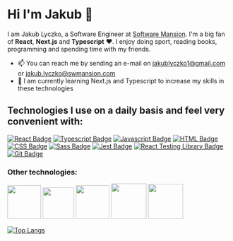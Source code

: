 # Hi I'm Jakub 👋

I am Jakub Lyczko, a Software Engineer at [Software Mansion](https://github.com/software-mansion). I'm a big fan of **React**, **Next.js** and **Typescript** ❤️. I enjoy doing sport, reading books, programming and spending time with my friends.

- 📫 You can reach me by sending an e-mail on jakublyczko1@gmail.com or jakub.lyczko@swmansion.com
- 📗 I am currently learning Next.js and Typescript to increase my skills in these technologies

## Technologies I use on a daily basis and feel very convenient with:

[![React Badge](https://img.shields.io/badge/-React-61DBFB?style=for-the-badge&labelColor=black&logo=react&logoColor=61DBFB)](https://reactjs.org) [![Typescript Badge](https://img.shields.io/badge/-Typescript-007acc?style=for-the-badge&labelColor=black&logo=typescript&logoColor=007acc)](https://www.typescriptlang.org) [![Javascript Badge](https://img.shields.io/badge/JavaScript-F7DF1E?style=for-the-badge&logo=javascript&logoColor=black)](https://www.javascript.com/) [![HTML Badge](https://img.shields.io/badge/HTML5-E34F26?style=for-the-badge&logo=html5&logoColor=white)](https://www.w3schools.com/html/) [![CSS Badge](https://img.shields.io/badge/CSS3-1572B6?style=for-the-badge&logo=css3&logoColor=white)](https://www.w3schools.com/css/) [![Sass Badge](https://img.shields.io/badge/Sass-CC6699?style=for-the-badge&logo=sass&logoColor=white)](https://sass-lang.com/) [![Jest Badge](https://img.shields.io/badge/Jest-323330?style=for-the-badge&logo=Jest&logoColor=white)](https://jestjs.io/)
[![React Testing Library Badge](https://img.shields.io/badge/testing%20library-323330?style=for-the-badge&logo=testing-library&logoColor=red)](https://testing-library.com/)
[![Git Badge](https://img.shields.io/badge/GIT-E44C30?style=for-the-badge&logo=git&logoColor=white)](https://git-scm.com/)

### Other technologies:

<a href="https://nextjs.org/"><img width="76px" src="https://gorzelinski.com/static/1db41e3ecd311724a15306b270d99dd9/6e87d/next-js-logo.png"/><a/>
<a href="https://www.docker.com/"><img width="71px" src="https://www.mirantis.com/wp-content/uploads/2021/11/docker-blog-image.png"/><a/>
<a href="https://www.cypress.io/"><img width="76px" src="https://www.cypress.io/static/8fb8a1db3cdc0b289fad927694ecb415/cypress-io-logo-social-share.png"/><a/>
 <a href="https://kubernetes.io/"><img width="80px" src="https://www.vectorlogo.zone/logos/kubernetes/kubernetes-ar21.png"/><a/>
<a href="https://nodejs.org/en/"><img width="79px" src="https://www.vectorlogo.zone/logos/nodejs/nodejs-ar21.png"/><a/>


[![Top Langs](https://github-readme-stats.vercel.app/api/top-langs/?username=Lyczeq&layout=compact)](https://github.com/anuraghazra/github-readme-stats)


<!--
**Lyczeq/Lyczeq** is a ✨ _special_ ✨ repository because its `README.md` (this file) appears on your GitHub profile.

Here are some ideas to get you started:


- 🌱 I’m currently learning ...
- 👯 I’m looking to collaborate on ...
- 🤔 I’m looking for help with ...
- 💬 Ask me about ...

- 😄 Pronouns: ...
- ⚡ Fun fact: ...
-->
